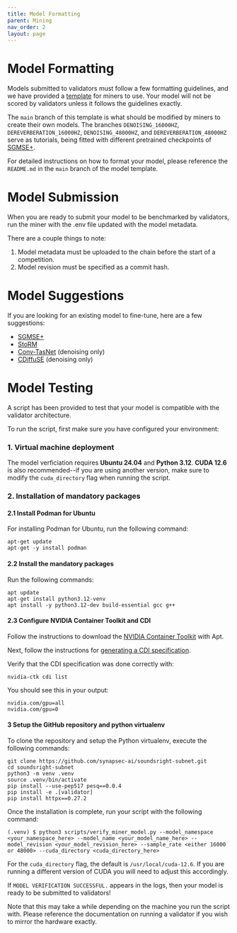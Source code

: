 ```yaml
---
title: Model Formatting
parent: Mining
nav_order: 2
layout: page
---
```

# Model Formatting

Models submitted to validators must follow a few formatting guidelines, and we have provided a [template](https://huggingface.co/synapsecai/soundsright-template) for miners to use. Your model will not be scored by validators unless it follows the guidelines exactly.

The `main` branch of this template is what should be modified by miners to create their own models. The branches `DENOISING_16000HZ`, `DEREVERBERATION_16000HZ`, `DENOISING_48000HZ`, and `DEREVERBERATION_48000HZ` serve as tutorials, being fitted with different pretrained checkpoints of [SGMSE+](https://huggingface.co/sp-uhh/speech-enhancement-sgmse). 

For detailed instructions on how to format your model, please reference the `README.md` in the `main` branch of the model template.

# Model Submission

When you are ready to submit your model to be benchmarked by validators, run the miner with the .env file updated with the model metadata.

There are a couple things to note:

1. Model metadata must be uploaded to the chain before the start of a competition.
2. Model revision must be specified as a commit hash.

# Model Suggestions

If you are looking for an existing model to fine-tune, here are a few suggestions:

- [SGMSE+](https://huggingface.co/sp-uhh/speech-enhancement-sgmse)
- [StoRM](https://github.com/sp-uhh/storm/)
- [Conv-TasNet](https://github.com/JusperLee/Conv-TasNet) (denoising only)
- [CDiffuSE](https://github.com/neillu23/CDiffuSE) (denoising only)

# Model Testing

A script has been provided to test that your model is compatible with the validator architecture. 

To run the script, first make sure you have configured your environment:

### 1. Virtual machine deployment
The model verficiation requires **Ubuntu 24.04** and **Python 3.12**. **CUDA 12.6** is also recommended--if you are using another version, make sure to modify the `cuda_directory` flag when running the script.

### 2. Installation of mandatory packages

#### 2.1 Install Podman for Ubuntu 

For installing Podman for Ubuntu, run the following command:
```
apt-get update
apt-get -y install podman
```

#### 2.2 Install the mandatory packages

Run the following commands:
```
apt update 
apt-get install python3.12-venv
apt install -y python3.12-dev build-essential gcc g++
```

#### 2.3 Configure NVIDIA Container Toolkit and CDI

Follow the instructions to download the [NVIDIA Container Toolkit](https://docs.nvidia.com/datacenter/cloud-native/container-toolkit/latest/install-guide.html) with Apt.

Next, follow the instructions for [generating a CDI specification](https://docs.nvidia.com/datacenter/cloud-native/container-toolkit/latest/cdi-support.html).

Verify that the CDI specification was done correctly with:
```
nvidia-ctk cdi list
```
You should see this in your output:
```
nvidia.com/gpu=all
nvidia.com/gpu=0
```

#### 3 Setup the GitHub repository and python virtualenv
To clone the repository and setup the Python virtualenv, execute the following commands:

```
git clone https://github.com/synapsec-ai/soundsright-subnet.git
cd soundsright-subnet
python3 -m venv .venv
source .venv/bin/activate
pip install --use-pep517 pesq==0.0.4
pip install -e .[validator]
pip install httpx==0.27.2
```

Once the installation is complete, run your script with the following command:
```
(.venv) $ python3 scripts/verify_miner_model.py --model_namespace <your_namespace_here> --model_name <your_model_name_here> --model_revision <your_model_revision_here> --sample_rate <either 16000 or 48000> --cuda_directory <cuda_directory_here> 
```

For the `cuda_directory` flag, the default is `/usr/local/cuda-12.6`. If you are running a different version of CUDA you will need to adjust this accordingly.

If `MODEL VERIFICATION SUCCESSFUL.` appears in the logs, then your model is ready to be submitted to validators! 

Note that this may take a while depending on the machine you run the script with. Please reference the documentation on running a validator if you wish to mirror the hardware exactly.